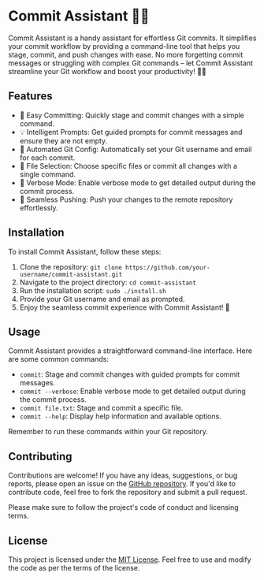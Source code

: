 # Commit Assistant 🤖💡

Commit Assistant is a handy assistant for effortless Git commits. It simplifies your commit workflow by providing a command-line tool that helps you stage, commit, and push changes with ease. No more forgetting commit messages or struggling with complex Git commands – let Commit Assistant streamline your Git workflow and boost your productivity! 🚀✨

## Features

- 🤖 Easy Committing: Quickly stage and commit changes with a simple command.
- 💡 Intelligent Prompts: Get guided prompts for commit messages and ensure they are not empty.
- 🌟 Automated Git Config: Automatically set your Git username and email for each commit.
- 📂 File Selection: Choose specific files or commit all changes with a single command.
- 📝 Verbose Mode: Enable verbose mode to get detailed output during the commit process.
- 🔄 Seamless Pushing: Push your changes to the remote repository effortlessly.

## Installation

To install Commit Assistant, follow these steps:

1. Clone the repository: `git clone https://github.com/your-username/commit-assistant.git`
2. Navigate to the project directory: `cd commit-assistant`
3. Run the installation script: `sudo ./install.sh`
4. Provide your Git username and email as prompted.
5. Enjoy the seamless commit experience with Commit Assistant! 🎉

## Usage

Commit Assistant provides a straightforward command-line interface. Here are some common commands:

- `commit`: Stage and commit changes with guided prompts for commit messages.
- `commit --verbose`: Enable verbose mode to get detailed output during the commit process.
- `commit file.txt`: Stage and commit a specific file.
- `commit --help`: Display help information and available options.

Remember to run these commands within your Git repository.

## Contributing

Contributions are welcome! If you have any ideas, suggestions, or bug reports, please open an issue on the [GitHub repository](https://github.com/your-username/commit-assistant/issues). If you'd like to contribute code, feel free to fork the repository and submit a pull request.

Please make sure to follow the project's code of conduct and licensing terms.

## License

This project is licensed under the [MIT License](LICENSE). Feel free to use and modify the code as per the terms of the license.

